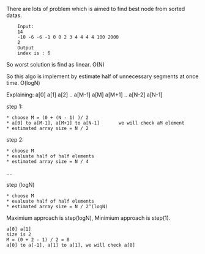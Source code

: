 There are lots of problem which is aimed to find best node from sorted datas.
```
    Input:
    14
    -10 -6 -6 -1 0 0 2 3 4 4 4 4 100 2000
    2
    Output
    index is : 6
```
So worst solution is find as linear. O(N)

So this algo is implement by estimate half of unnecessary segments at once time. O(logN)

Explaining:
a[0] a[1] a[2] .. a[M-1] a[M] a[M+1] .. a[N-2] a[N-1]

step 1: 
    
    * choose M = (0 + (N - 1) )/ 2
    * a[0] to a[M-1], a[M+1] to a[N-1]       we will check aM element
    * estimated array size = N / 2

step 2:
    
    * choose M
    * evaluate half of half elements    
    * estimated array size = N / 4

....

step (logN)

    * choose M
    * evaluate half of half elements    
    * estimated array size = N / 2^(logN)



Maximium approach is step(logN), 
Minimium approach is step(1).

    a[0] a[1]
    size is 2
    M = (0 + 2 - 1) / 2 = 0
    a[0] to a[-1], a[1] to a[1], we will check a[0]

